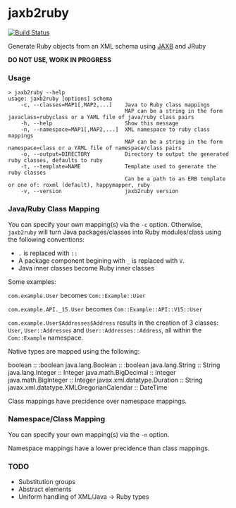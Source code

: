 # jaxb2ruby

[![Build Status](https://codeclimate.com/github/sshaw/jaxb2ruby.png)](https://codeclimate.com/github/sshaw/jaxb2ruby)

Generate Ruby objects from an XML schema using [JAXB](https://en.wikipedia.org/wiki/Java_Architecture_for_XML_Binding) and JRuby

<b>DO NOT USE, WORK IN PROGRESS</b>

### Usage

    > jaxb2ruby --help
    usage: jaxb2ruby [options] schema
        -c, --classes=MAP1[,MAP2,...]    Java to Ruby class mappings
                                         MAP can be a string in the form javaclass=rubyclass or a YAML file of java/ruby class pairs
        -h, --help                       Show this message
        -n, --namespace=MAP1[,MAP2,...]  XML namespace to ruby class mappings
                                         MAP can be a string in the form namespace=class or a YAML file of namespace/class pairs
        -o, --output=DIRECTORY           Directory to output the generated ruby classes, defaults to ruby
        -t, --template=NAME              Template used to generate the ruby classes
                                         Can be a path to an ERB template or one of: roxml (default), happymapper, ruby
        -v, --version                    jaxb2ruby version

### Java/Ruby Class Mapping

You can specify your own mapping(s) via the `-c` option.
Otherwise, `jaxb2ruby` will turn Java packages/classes into Ruby modules/class using the following conventions:

* `.` is replaced with `::`
* A package component begining with `_` is replaced with `V`.
* Java inner classes become Ruby inner classes

Some examples:

`com.example.User` becomes `Com::Example::User`

`com.example.API._15.User` becomes `Com::Example::API::V15::User`

`com.example.User$Addresses$Address` results in the creation of 3 classes: `User`, `User::Addresses` 
and `User::Addresses::Address`, all within the `Com::Example` namespace.

Native types are mapped using the following:

boolean :: :boolean
java.lang.Boolean :: :boolean
java.lang.String :: String
java.lang.Integer :: Integer
java.math.BigDecimal :: Integer
java.math.BigInteger :: Integer
javax.xml.datatype.Duration :: String
javax.xml.datatype.XMLGregorianCalendar :: DateTime

Class mappings have precidence over namespace mappings.

### Namespace/Class Mapping

You can specify your own mapping(s) via the `-n` option.

Namespace mappings have a lower precidence than class mappings.

### TODO

* Substitution groups
* Abstract elements
* Uniform handling of XML/Java -> Ruby types